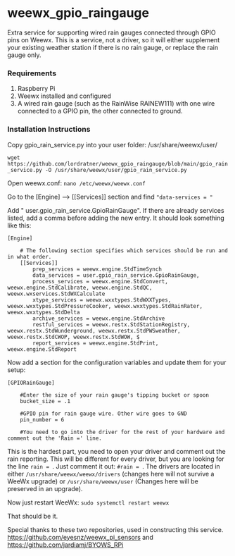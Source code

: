 # weewx_gpio_raingauge
Extra service for supporting wired rain gauges connected through GPIO pins on Weewx. This is a service, not a driver, so it will either supplement your existing weather station if there is no rain gauge, or replace the rain gauge only. 

### Requirements

1. Raspberry Pi
1. Weewx installed and configured
1. A wired rain gauge (such as the RainWise RAINEW111) with one wire connected to a GPIO pin, the other connected to ground.

### Installation Instructions

Copy gpio_rain_service.py into your user folder: /usr/share/weewx/user/

```wget https://github.com/lordratner/weewx_gpio_raingauge/blob/main/gpio_rain_service.py -O /usr/share/weewx/user/gpio_rain_service.py```

Open weewx.conf: ```nano /etc/weewx/weewx.conf```

Go to the [Engine] --> [[Services]] section and find ```"data-services = "```

Add " user.gpio_rain_service.GpioRainGauge". If there are already services listed, add a comma before adding the new entry. It should look something like this:
```
[Engine]

    # The following section specifies which services should be run and in what order.
    [[Services]]
        prep_services = weewx.engine.StdTimeSynch
        data_services = user.gpio_rain_service.GpioRainGauge,
        process_services = weewx.engine.StdConvert, weewx.engine.StdCalibrate, weewx.engine.StdQC, weewx.wxservices.StdWXCalculate
        xtype_services = weewx.wxxtypes.StdWXXTypes, weewx.wxxtypes.StdPressureCooker, weewx.wxxtypes.StdRainRater, weewx.wxxtypes.StdDelta
        archive_services = weewx.engine.StdArchive
        restful_services = weewx.restx.StdStationRegistry, weewx.restx.StdWunderground, weewx.restx.StdPWSweather, weewx.restx.StdCWOP, weewx.restx.StdWOW, $
        report_services = weewx.engine.StdPrint, weewx.engine.StdReport
```

Now add a section for the configuration variables and update them for your setup:
```
[GPIORainGauge]

    #Enter the size of your rain gauge's tipping bucket or spoon
    bucket_size = .1

    #GPIO pin for rain gauge wire. Other wire goes to GND
    pin_number = 6

    #You need to go into the driver for the rest of your hardware and comment out the 'Rain =' line.
```

This is the hardest part, you need to open your driver and comment out the rain reporting. This will be different for every driver, but you are looking for the line ```rain = ```. Just comment it out: ```#rain = ```.  The drivers are located in either ```/usr/share/weewx/weewx/drivers``` (changes here will not survive a WeeWx upgrade) or ```/usr/share/weewx/user``` (Changes here will be preserved in an upgrade).

Now just restart WeeWx: ```sudo systemctl restart weewx```

That should be it. 

Special thanks to these two repositories, used in constructing this service.
https://github.com/eyesnz/weewx_pi_sensors and https://github.com/jardiamj/BYOWS_RPi
